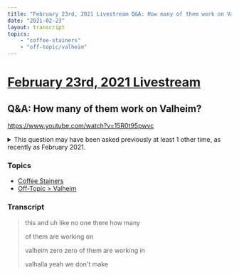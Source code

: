 ```yaml
---
title: "February 23rd, 2021 Livestream Q&A: How many of them work on Valheim?"
date: "2021-02-23"
layout: transcript
topics:
    - "coffee-stainers"
    - "off-topic/valheim"
---
```

# [February 23rd, 2021 Livestream](../2021-02-23.md)
## Q&A: How many of them work on Valheim?
https://www.youtube.com/watch?v=15R0t95pwvc
<details>
<summary>This question may have been asked previously at least 1 other time, as recently as February 2021.</summary>

* February 16th, 2021 Livestream Q&A: Did you guys develop Valheim? [https://www.youtube.com/watch?v=epiPmCco2lc](https://www.youtube.com/watch?v=epiPmCco2lc)
</details>


### Topics
* [Coffee Stainers](../topics/coffee-stainers.md)
* [Off-Topic > Valheim](../topics/off-topic/valheim.md)

### Transcript

> this and uh like no one there how many
>
> of them are working on
>
> valheim zero zero of them are working in
>
> valhalla yeah we don't make
